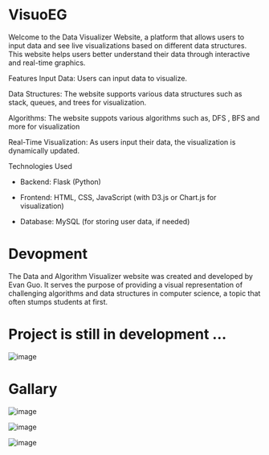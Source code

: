 # VisuoEG

Welcome to the Data Visualizer Website, a platform that allows users to input data and see live visualizations based on different data structures. This website helps users better understand their data through interactive and real-time graphics.

Features
Input Data: Users can input data to visualize.

Data Structures: The website supports various data structures such as stack, queues, and trees for visualization.

Algorithms: The website suppots various algorithms such as, DFS , BFS and more for visualization

Real-Time Visualization: As users input their data, the visualization is dynamically updated.

Technologies Used

- Backend: Flask (Python)

- Frontend: HTML, CSS, JavaScript (with D3.js or Chart.js for visualization)

- Database: MySQL (for storing user data, if needed)

# Devopment

The Data and Algorithm Visualizer website was created and developed by Evan Guo. It serves the purpose of providing a visual representation of challenging algorithms and data structures in computer science, a topic that often stumps students at first.

# Project is still in development ...

![image](https://github.com/user-attachments/assets/129b4427-0862-4078-a854-e939ec369122)


# Gallary

![image](https://github.com/user-attachments/assets/645d6f2b-fb49-460a-a711-3cbb24fae3d7)

![image](https://github.com/user-attachments/assets/20f2cfa5-71c5-4cfd-ada6-cef16e4609f7)

![image](https://github.com/user-attachments/assets/150c4c00-2b99-432c-aaab-9b44fcc7ec93)





